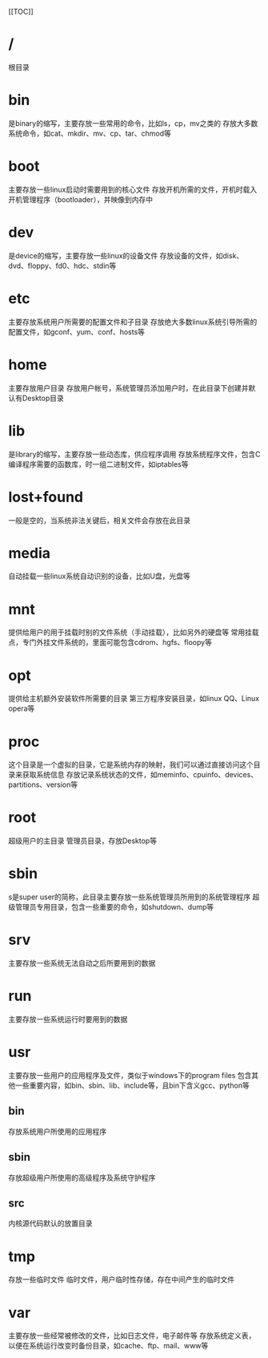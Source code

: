 [[TOC]]

# /
根目录
# bin
是binary的缩写，主要存放一些常用的命令，比如ls，cp，mv之类的
存放大多数系统命令，如cat、mkdir、mv、cp、tar、chmod等
# boot
主要存放一些linux启动时需要用到的核心文件
存放开机所需的文件，开机时载入开机管理程序（bootloader），并映像到内存中
# dev
是device的缩写，主要存放一些linux的设备文件
存放设备的文件，如disk、dvd、floppy、fd0、hdc、stdin等
# etc
主要存放系统用户所需要的配置文件和子目录
存放绝大多数linux系统引导所需的配置文件，如gconf、yum、conf、hosts等
# home
主要存放用户目录
存放用户帐号，系统管理员添加用户时，在此目录下创建并默认有Desktop目录
# lib
是library的缩写，主要存放一些动态库，供应程序调用
存放系统程序文件，包含C编译程序需要的函数库，时一组二进制文件，如iptables等
# lost+found
一般是空的，当系统非法关键后，相关文件会存放在此目录
# media
自动挂载一些linux系统自动识别的设备，比如U盘，光盘等
# mnt
提供给用户的用于挂载时别的文件系统（手动挂载），比如另外的硬盘等
常用挂载点，专门外挂文件系统的，里面可能包含cdrom、hgfs、floopy等
# opt
提供给主机额外安装软件所需要的目录
第三方程序安装目录，如linux QQ、Linux opera等
# proc
这个目录是一个虚拟的目录，它是系统内存的映射，我们可以通过直接访问这个目录来获取系统信息
存放记录系统状态的文件，如meminfo、cpuinfo、devices、partitions、version等
# root
超级用户的主目录
管理员目录，存放Desktop等
# sbin
s是super user的简称，此目录主要存放一些系统管理员所用到的系统管理程序
超级管理员专用目录，包含一些重要的命令，如shutdown、dump等
# srv
主要存放一些系统无法自动之后所要用到的数据
# run
主要存放一些系统运行时要用到的数据
# usr
主要存放一些用户的应用程序及文件，类似于windows下的program files
包含其他一些重要内容，如bin、sbin、lib、include等，且bin下含义gcc、python等
## bin
存放系统用户所使用的应用程序
## sbin
存放超级用户所使用的高级程序及系统守护程序
## src
内核源代码默认的放置目录
# tmp
存放一些临时文件
临时文件，用户临时性存储，存在中间产生的临时文件
# var
主要存放一些经常被修改的文件，比如日志文件，电子邮件等
存放系统定义表，以便在系统运行改变时备份目录，如cache、ftp、mail、www等